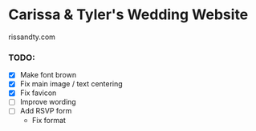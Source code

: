 # Carissa & Tyler's Wedding Website

rissandty.com

### TODO:
- [x] Make font brown
- [x] Fix main image / text centering
- [x] Fix favicon
- [ ] Improve wording
- [ ] Add RSVP form
    - Fix format